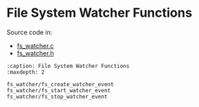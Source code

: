 # File System Watcher Functions

Source code in:

- [fs_watcher.c](https://github.com/artgins/yunetas/blob/main/kernel/c/timeranger2/src/fs_watcher.c)
- [fs_watcher.h](https://github.com/artgins/yunetas/blob/main/kernel/c/timeranger2/src/fs_watcher.h)

```{toctree}
:caption: File System Watcher Functions
:maxdepth: 2

fs_watcher/fs_create_watcher_event
fs_watcher/fs_start_watcher_event
fs_watcher/fs_stop_watcher_event

```
